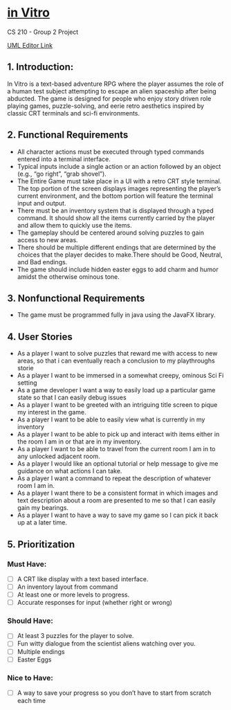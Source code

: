 # <ins> in Vitro </ins>
CS 210 - Group 2 Project <br/>

[UML Editor Link](https://lucid.app/lucidchart/41836643-560a-4c94-99b7-0ab4283b3906/edit?viewport_loc=-274%2C-410%2C3222%2C1619%2C0_0&invitationId=inv_4aef8a7f-afef-4d2d-b327-cb64e803f4d9)

## 1. Introduction: 
In Vitro is a text-based adventure RPG where the player assumes the role of a human test subject attempting to escape an alien spaceship after being abducted. 
The game is designed for people who enjoy story driven role playing games, puzzle-solving, and eerie retro aesthetics inspired by classic CRT terminals and sci-fi environments.

## 2. Functional Requirements 
- All character actions must be executed through typed commands entered into a terminal interface. 
- Typical inputs include a single action or an action followed by an object (e.g., “go right”, “grab shovel”). 
- The Entire Game must take place in a UI with a retro CRT style terminal. The top portion of the screen displays images representing the player’s current environment, and the bottom portion will feature the terminal input and output. 
- There must be an inventory system that is displayed through a typed command. It should show all the items currently carried by the player and allow them to quickly use the items. 
- The gameplay should be centered around solving puzzles to gain access to new areas.
- There should be multiple different endings that are determined by the choices that the player decides to make.There should be Good, Neutral, and Bad endings. 
- The game should include hidden easter eggs to add charm and humor amidst the otherwise ominous tone.

## 3. Nonfunctional Requirements 
- The game must be programmed fully in java using the JavaFX library.





## 4. User Stories 
- As a player I want to solve puzzles that reward me with access to new areas, so that i can eventually reach a conclusion to my playthroughs storie
- As a player I want to be immersed in a somewhat creepy, ominous Sci Fi setting
- As a game developer I want a way to easily load up a particular game state so that I can easily debug issues
- As a player I want to be greeted with an intriguing title screen to pique my interest in the game. 
- As a player I want to be able to easily view what is currently in my inventory
- As a player I want to be able to pick up and interact with items either in the room I am in or that are in my inventory. 
- As a player I want to be able to travel from the current room I am in to any unlocked adjacent room. 
- As a player I would like an optional tutorial or help message to give me guidance on what actions I can take. 
- As a player I want a command to repeat the description of whatever room I am in. 
- As a player I want there to be a consistent format in which images and text description about a room are presented to me so that I can easily gain my bearings. 
- As a player I want to have a way to save my game so I can pick it back up at a later time. 


## 5. Prioritization
### Must Have:
- [ ] A CRT like display with a text based interface. 
- [ ] An inventory layout from command
- [ ] At least one or more levels to progress.
- [ ] Accurate responses for input (whether right or wrong)

### Should Have:
- [ ] At least 3 puzzles for the player to solve. 
- [ ] Fun witty dialogue from the scientist aliens watching over you. 
- [ ] Multiple endings
- [ ] Easter Eggs

### Nice to Have:
- [ ] A way to save your progress so you don’t have to start from scratch each time
